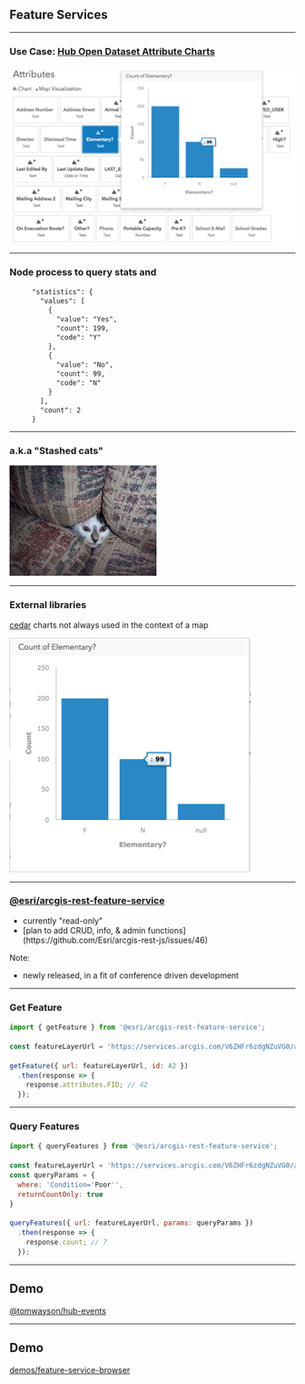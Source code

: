 <!-- .slide: data-background="img/bg-5.png" -->

## Feature Services

---

<!-- .slide: data-background="img/bg-5.png" -->

### Use Case: [Hub Open Dataset Attribute Charts ](http://hub.arcgis.com/datasets/dfdaef8ca5ff4a0fb014abecb7d6615e_8)

<img src="img/hub-dataset-attribute-chart-screenshot.png" width="860" />

---

<!-- .slide: data-background="img/bg-5.png" -->

### Node process to query stats and

<pre style="width: 425px; margin: 0 auto; box-shadow: none;"><code class="hljs json" style="height: 412px;">"statistics": {
  "values": [
    {
      "value": "Yes",
      "count": 199,
      "code": "Y"
    },
    {
      "value": "No",
      "count": 99,
      "code": "N"
    }
  ],
  "count": 2
}</code></pre>

---

<!-- .slide: data-background="img/bg-5.png" -->

### a.k.a "Stashed cats"

<img src="img/stashed-cat.jpeg" class="transparent">

---

<!-- .slide: data-background="img/bg-5.png" -->

### External libraries

[cedar](http://cedar-v1.surge.sh/) charts not always used in the context of a map

<img src="img/hub-dataset-attribute-chart.png" style="width: 425px; height: 412px; margin: 0">

---

<!-- .slide: data-background="img/bg-5.png" -->

### [@esri/arcgis-rest-feature-service](https://esri.github.io/arcgis-rest-js/api/feature-service/)

<ul>
<li class="fragment">currently "read-only"</li>
<li class="fragment">[plan to add CRUD, info, & admin functions](https://github.com/Esri/arcgis-rest-js/issues/46)</li>
</ul>

Note:
- newly released, in a fit of conference driven development

---

<!-- .slide: data-background="img/bg-5.png" -->

### Get Feature

```js
import { getFeature } from '@esri/arcgis-rest-feature-service';

const featureLayerUrl = 'https://services.arcgis.com/V6ZHFr6zdgNZuVG0/arcgis/rest/services/Landscape_Trees/FeatureServer/0';

getFeature({ url: featureLayerUrl, id: 42 })
  .then(response => {
    response.attributes.FID; // 42
  });
```

---

<!-- .slide: data-background="img/bg-5.png" -->

### Query Features

```js
import { queryFeatures } from '@esri/arcgis-rest-feature-service';

const featureLayerUrl = 'https://services.arcgis.com/V6ZHFr6zdgNZuVG0/arcgis/rest/services/Landscape_Trees/FeatureServer/0';
const queryParams = {
  where: 'Condition='Poor'',
  returnCountOnly: true
}

queryFeatures({ url: featureLayerUrl, params: queryParams })
  .then(response => {
    response.count; // 7
  });
```

---

<!-- .slide: data-background="img/bg-9.png" -->

## Demo

[@tomwayson/hub-events](https://github.com/tomwayson/hub-events)

---

<!-- .slide: data-background="img/bg-9.png" -->

## Demo

[demos/feature-service-browser](https://github.com/Esri/arcgis-rest-js/tree/master/demos/feature-service-browser)
